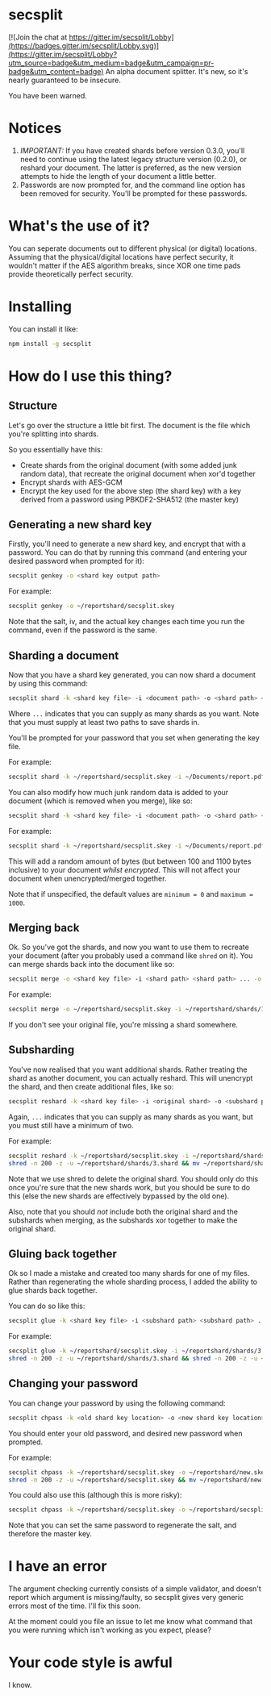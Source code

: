 # secsplit

[![Join the chat at https://gitter.im/secsplit/Lobby](https://badges.gitter.im/secsplit/Lobby.svg)](https://gitter.im/secsplit/Lobby?utm_source=badge&utm_medium=badge&utm_campaign=pr-badge&utm_content=badge)
An alpha document splitter. It's new, so it's nearly guaranteed to be insecure.

You have been warned.

# Notices

1. *IMPORTANT:* If you have created shards before version 0.3.0, you'll need to continue using the latest legacy structure version (0.2.0), or reshard your document. The latter is preferred, as the new version attempts to hide the length of your document a little better.
2. Passwords are now prompted for, and the command line option has been removed for security. You'll be prompted for these passwords.

# What's the use of it?

You can seperate documents out to different physical (or digital) locations. Assuming that the physical/digital locations have perfect security, it wouldn't matter if the AES algorithm breaks, since XOR one time pads provide theoretically perfect security.

# Installing

You can install it like:
```bash
npm install -g secsplit
```

# How do I use this thing?

## Structure

Let's go over the structure a little bit first. The document is the file which you're splitting into shards.

So you essentially have this:

* Create shards from the original document (with some added junk random data), that recreate the original document when xor'd together
* Encrypt shards with AES-GCM
* Encrypt the key used for the above step (the shard key) with a key derived from a password using PBKDF2-SHA512 (the master key)


## Generating a new shard key  

Firstly, you'll need to generate a new shard key, and encrypt that with a password. You can do that by running this command (and entering your desired password when prompted for it):
```bash
secsplit genkey -o <shard key output path>
```

For example:
```bash
secsplit genkey -o ~/reportshard/secsplit.skey
```

Note that the salt, iv, and the actual key changes each time you run the command, even if the password is the same.


## Sharding a document

Now that you have a shard key generated, you can now shard a document by using this command:
```bash
secsplit shard -k <shard key file> -i <document path> -o <shard path> <shard path> ...
```
Where `...` indicates that you can supply as many shards as you want. Note that you must supply at least two paths to save shards in.

You'll be prompted for your password that you set when generating the key file.

For example:
```bash
secsplit shard -k ~/reportshard/secsplit.skey -i ~/Documents/report.pdf -o ~/reportshard/shards/1.shard ~/reportshard/shards/2.shard ~/reportshard/shards/3.shard
```

You can also modify how much junk random data is added to your document (which is removed when you merge), like so:
```bash
secsplit shard -k <shard key file> -i <document path> -o <shard path> <shard path> ... -j <maximum amount of junk to add> -m <minimum amount of junk to add>
```

For example:
```bash
secsplit shard -k ~/reportshard/secsplit.skey -i ~/Documents/report.pdf -o ~/reportshard/shards/1.shard ~/reportshard/shards/2.shard ~/reportshard/shards/3.shard -m 100 -j 1100
```
This will add a random amount of bytes (but between 100 and 1100 bytes inclusive) to your document _whilst encrypted_. This will not affect your document when unencrypted/merged together.

Note that if unspecified, the default values are `minimum = 0` and `maximum = 1000`.


## Merging back

Ok. So you've got the shards, and now you want to use them to recreate your document (after you probably used a command like `shred` on it). You can merge shards back into the document like so:
```bash
secsplit merge -o <shard key file> -i <shard path> <shard path> ... -o <merge output path>
```

For example:
```bash
secsplit merge -o ~/reportshard/secsplit.skey -i ~/reportshard/shards/1.shard ~/reportshard/shards/2.shard ~/reportshard/shards/3.shard -o ~/Documents/merged-report.pdf
```

If you don't see your original file, you're missing a shard somewhere.


## Subsharding

You've now realised that you want additional shards. Rather treating the shard as another document, you can actually reshard. This will unencrypt the shard, and then create additional files, like so:
```bash
secsplit reshard -k <shard key file> -i <original shard> -o <subshard path> <subshard path> ...
```
Again, `...` indicates that you can supply as many shards as you want, but you must still have a minimum of two.

For example:
```bash
secsplit reshard -k ~/reportshard/secsplit.skey -i ~/reportshard/shards/3.shard -o ~/reportshard/shards/3sub1.shard ~/reportshard/shards/3sub2.shard
shred -n 200 -z -u ~/reportshard/shards/3.shard && mv ~/reportshard/shards/3sub1.shard ~/reportshard/shards/3.shard && mv ~/reportshard/shards/3sub2.shard ~/reportshard/shards/4.shard # SEE NOTES BELOW BEFORE RUNNING THIS LINE
```
Note that we use shred to delete the original shard. You should only do this once you're sure that the new shards work, but you should be sure to do this (else the new shards are effectively bypassed by the old one).

Also, note that you should *not* include both the original shard and the subshards when merging, as the subshards xor together to make the original shard.

## Gluing back together

Ok so I made a mistake and created too many shards for one of my files. Rather than regenerating the whole sharding process, I added the ability to glue shards back together.

You can do so like this:
```bash
secsplit glue -k <shard key file> -i <subshard path> <subshard path> ... -o <merged shard>
```

For example:
```bash
secsplit glue -k ~/reportshard/secsplit.skey -i ~/reportshard/shards/3.shard ~/reportshard/shards/4.shard -o ~/reportshard/shards/3merge.shard
shred -n 200 -z -u ~/reportshard/shards/3.shard && shred -n 200 -z -u ~/reportshard/shards/4.shard && mv ~/reportshard/shards/3merge.shard ~/reportshard/shards/3.shard
```

## Changing your password

You can change your password by using the following command:
```bash
secsplit chpass -k <old shard key location> -o <new shard key location>
```

You should enter your old password, and desired new password when prompted.

For example:
```bash
secsplit chpass -k ~/reportshard/secsplit.skey -o ~/reportshard/new.skey
shred -n 200 -z -u ~/reportshard/secsplit.skey && mv ~/reportshard/new.skey ~/reportshard/secsplit.skey # Again, run this only once you're sure that the above has worked
```

You could also use this (although this is more risky):
```bash
secsplit chpass -k ~/reportshard/secsplit.skey -o ~/reportshard/secsplit.skey
```

Note that you can set the same password to regenerate the salt, and therefore the master key.

# I have an error

The argument checking currently consists of a simple validator, and doesn't report which argument is missing/faulty, so secsplit gives very generic errors most of the time. I'll fix this soon.

At the moment could you file an issue to let me know what command that you were running which isn't working as you expect, please?

# Your code style is awful

I know.
